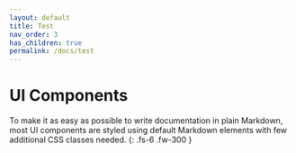 ```yaml
---
layout: default
title: Test
nav_order: 3
has_children: true
permalink: /docs/test
---
```


# UI Components

To make it as easy as possible to write documentation in plain Markdown, most UI components are styled using default Markdown elements with few additional CSS classes needed.
{: .fs-6 .fw-300 }
